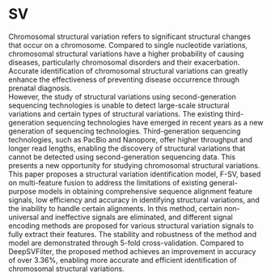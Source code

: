 # SV
Chromosomal structural variation refers to significant structural changes that occur on a chromosome. Compared to single nucleotide variations, chromosomal structural variations have a higher probability of causing diseases, particularly chromosomal disorders and their exacerbation. Accurate identification of chromosomal structural variations can greatly enhance the effectiveness of preventing disease occurrence through prenatal diagnosis.<br>
However, the study of structural variations using second-generation sequencing technologies is unable to detect large-scale structural variations and certain types of structural variations. The existing third-generation sequencing technologies have emerged in recent years as a new generation of sequencing technologies. Third-generation sequencing technologies, such as PacBio and Nanopore, offer higher throughput and longer read lengths, enabling the discovery of structural variations that cannot be detected using second-generation sequencing data. This presents a new opportunity for studying chromosomal structural variations.<br>
This paper proposes a structural variation identification model, F-SV, based on multi-feature fusion to address the limitations of existing general-purpose models in obtaining comprehensive sequence alignment feature signals, low efficiency and accuracy in identifying structural variations, and the inability to handle certain alignments. In this method, certain non-universal and ineffective signals are eliminated, and different signal encoding methods are proposed for various structural variation signals to fully extract their features. The stability and robustness of the method and model are demonstrated through 5-fold cross-validation. Compared to DeepSVFilter, the proposed method achieves an improvement in accuracy of over 3.36\%, enabling more accurate and efficient identification of chromosomal structural variations.